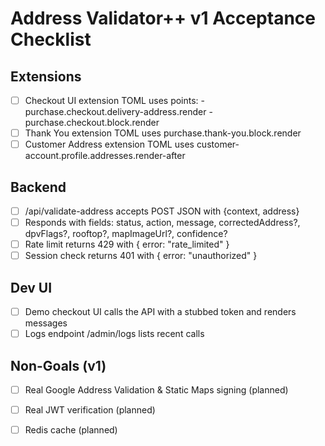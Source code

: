 # Address Validator++  v1 Acceptance Checklist

## Extensions
- [ ] Checkout UI extension TOML uses points:
      - purchase.checkout.delivery-address.render
      - purchase.checkout.block.render
- [ ] Thank You extension TOML uses purchase.thank-you.block.render
- [ ] Customer Address extension TOML uses customer-account.profile.addresses.render-after

## Backend
- [ ] /api/validate-address accepts POST JSON with {context, address}
- [ ] Responds with fields: status, action, message, correctedAddress?, dpvFlags?, rooftop?, mapImageUrl?, confidence?
- [ ] Rate limit returns 429 with { error: "rate_limited" }
- [ ] Session check returns 401 with { error: "unauthorized" }

## Dev UI
- [ ] Demo checkout UI calls the API with a stubbed token and renders messages
- [ ] Logs endpoint /admin/logs lists recent calls

## Non-Goals (v1)
- [ ] Real Google Address Validation & Static Maps signing (planned)
- [ ] Real JWT verification (planned)
- [ ] Redis cache (planned)


